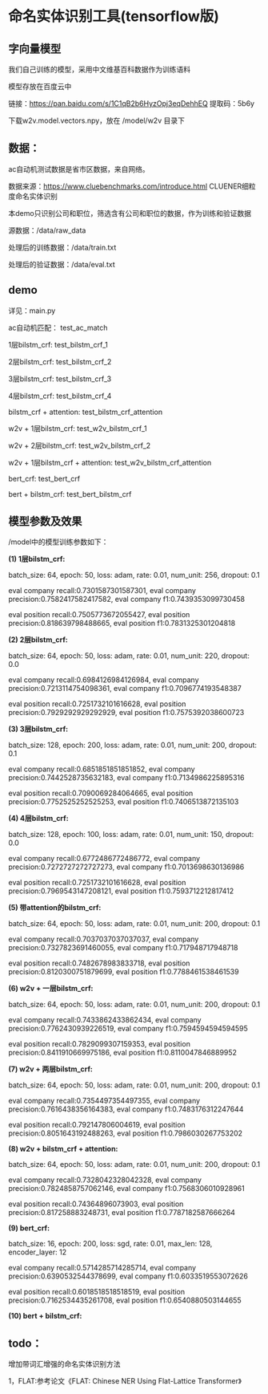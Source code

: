 # 命名实体识别工具(tensorflow版)


## 字向量模型
我们自己训练的模型，采用中文维基百科数据作为训练语料

模型存放在百度云中

链接：https://pan.baidu.com/s/1C1qB2b6HyzOpj3eqDehhEQ 提取码：5b6y

下载w2v.model.vectors.npy，放在 /model/w2v 目录下


## 数据：
ac自动机测试数据是省市区数据，来自网络。

数据来源：https://www.cluebenchmarks.com/introduce.html  CLUENER细粒度命名实体识别

本demo只识别公司和职位，筛选含有公司和职位的数据，作为训练和验证数据

源数据：/data/raw_data

处理后的训练数据：/data/train.txt

处理后的验证数据：/data/eval.txt


## demo
详见：main.py

ac自动机匹配： test_ac_match

1层bilstm_crf: test_bilstm_crf_1

2层bilstm_crf: test_bilstm_crf_2

3层bilstm_crf: test_bilstm_crf_3

4层bilstm_crf: test_bilstm_crf_4

bilstm_crf + attention: test_bilstm_crf_attention

w2v + 1层bilstm_crf: test_w2v_bilstm_crf_1

w2v + 2层bilstm_crf: test_w2v_bilstm_crf_2

w2v + 1层bilstm_crf + attention: test_w2v_bilstm_crf_attention

bert_crf: test_bert_crf

bert + bilstm_crf: test_bert_bilstm_crf


## 模型参数及效果
/model中的模型训练参数如下：

**(1) 1层bilstm_crf:** 

batch_size: 64, epoch: 50, loss: adam, rate: 0.01, num_unit: 256, dropout: 0.1

eval company recall:0.7301587301587301, eval company precision:0.7582417582417582, eval company f1:0.7439353099730458

eval position recall:0.7505773672055427, eval position precision:0.818639798488665, eval position f1:0.7831325301204818


**(2) 2层bilstm_crf:**

batch_size: 64, epoch: 50, loss: adam, rate: 0.01, num_unit: 220, dropout: 0.0

eval company recall:0.6984126984126984, eval company precision:0.7213114754098361, eval company f1:0.7096774193548387

eval position recall:0.7251732101616628, eval position precision:0.7929292929292929, eval position f1:0.7575392038600723


**(3) 3层bilstm_crf:**

batch_size: 128, epoch: 200, loss: adam, rate: 0.01, num_unit: 200, dropout: 0.1

eval company recall:0.6851851851851852, eval company precision:0.7442528735632183, eval company f1:0.7134986225895316

eval position recall:0.7090069284064665, eval position precision:0.7752525252525253, eval position f1:0.7406513872135103


**(4) 4层bilstm_crf:**

batch_size: 128, epoch: 100, loss: adam, rate: 0.01, num_unit: 150, dropout: 0.0

eval company recall:0.6772486772486772, eval company precision:0.7272727272727273, eval company f1:0.7013698630136986

eval position recall:0.7251732101616628, eval position precision:0.7969543147208121, eval position f1:0.7593712212817412


**(5) 带attention的bilstm_crf:**

batch_size: 64, epoch: 50, loss: adam, rate: 0.01, num_unit: 200, dropout: 0.1

eval company recall:0.7037037037037037, eval company precision:0.7327823691460055, eval company f1:0.717948717948718

eval position recall:0.7482678983833718, eval position precision:0.8120300751879699, eval position f1:0.7788461538461539


**(6) w2v + 一层bilstm_crf:**

batch_size: 64, epoch: 50, loss: adam, rate: 0.01, num_unit: 200, dropout: 0.1

eval company recall:0.7433862433862434, eval company precision:0.7762430939226519, eval company f1:0.7594594594594595

eval position recall:0.7829099307159353, eval position precision:0.8411910669975186, eval position f1:0.8110047846889952


**(7) w2v + 两层bilstm_crf:**

batch_size: 64, epoch: 50, loss: adam, rate: 0.01, num_unit: 200, dropout: 0.1

eval company recall:0.7354497354497355, eval company precision:0.7616438356164383, eval company f1:0.7483176312247644

eval position recall:0.792147806004619, eval position precision:0.8051643192488263, eval position f1:0.7986030267753202


**(8) w2v + bilstm_crf + attention:**

batch_size: 64, epoch: 50, loss: adam, rate: 0.01, num_unit: 200, dropout: 0.1

eval company recall:0.7328042328042328, eval company precision:0.7824858757062146, eval company f1:0.7568306010928961

eval position recall:0.74364896073903, eval position precision:0.817258883248731, eval position f1:0.7787182587666264


**(9) bert_crf:**

batch_size: 16, epoch: 200, loss: sgd, rate: 0.01, max_len: 128, encoder_layer: 12

eval company recall:0.5714285714285714, eval company precision:0.6390532544378699, eval company f1:0.6033519553072626

eval position recall:0.6018518518518519, eval position precision:0.7162534435261708, eval position f1:0.6540880503144655


**(10) bert + bilstm_crf:**


## todo：
增加带词汇增强的命名实体识别方法

1，FLAT:参考论文《FLAT: Chinese NER Using Flat-Lattice Transformer》
